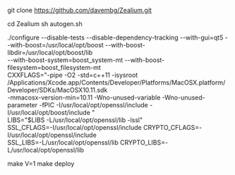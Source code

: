 git clone https://github.com/davembg/Zealium.git

cd Zealium
sh autogen.sh

./configure --disable-tests --disable-dependency-tracking --with-gui=qt5 --with-boost=/usr/local/opt/boost --with-boost-libdir=/usr/local/opt/boost/lib \
--with-boost-system=boost_system-mt --with-boost-filesystem=boost_filesystem-mt \
CXXFLAGS="-pipe -O2 -std=c++11 -isysroot /Applications/Xcode.app/Contents/Developer/Platforms/MacOSX.platform/Developer/SDKs/MacOSX10.11.sdk \
-mmacosx-version-min=10.11 -Wno-unused-variable -Wno-unused-parameter -fPIC -I/usr/local/opt/openssl/include -I/usr/local/opt/boost/include " \
LIBS="$LIBS -L/usr/local/opt/openssl/lib -lssl" \
SSL_CFLAGS=-I/usr/local/opt/openssl/include CRYPTO_CFLAGS=-I/usr/local/opt/openssl/include \
SSL_LIBS=-L/usr/local/opt/openssl/lib CRYPTO_LIBS=-L/usr/local/opt/openssl/lib

make V=1
make deploy
